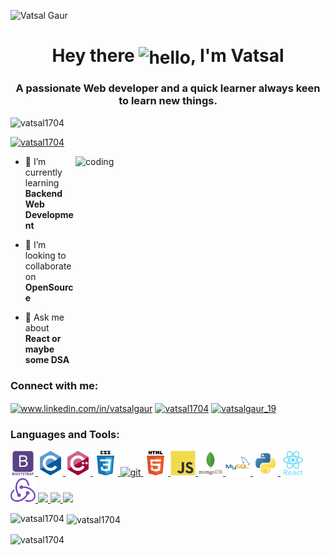 ![Vatsal Gaur](https://user-images.githubusercontent.com/70809307/127778839-7a1bfd50-929f-481c-9a78-1979c25a6263.png)


<h1 align="center">Hey there <img align="center" src="https://64.media.tumblr.com/a77fe63f35eafbe14be38765babf1cb2/ec4eb63d77592970-8f/s1280x1920/cb3343c17d8b4e6010ca747520d078d3dba9ac25.gifv" alt="hello" height="50" width="45">, I'm Vatsal</h1>
<h3 align="center">A passionate Web developer and a quick learner always keen to learn new things.</h3>

<p align="left"> <img src="https://komarev.com/ghpvc/?username=vatsal1704&label=Profile%20views&color=0e75b6&style=flat" alt="vatsal1704" /> </p>

<p align="left"> <a href="https://github.com/ryo-ma/github-profile-trophy"><img src="https://github-profile-trophy.vercel.app/?username=vatsal1704" alt="vatsal1704" /></a> </p>


<img align="right" alt="coding" width=400 height="330" src="https://cdn.dribbble.com/users/176039/screenshots/3081690/tna-dribbble-01.gif">

- 🌱 I’m currently learning **Backend Web Development**

- 👯 I’m looking to collaborate on **OpenSource**

- 💬 Ask me about **React or maybe some DSA**

<h3 align="left">Connect with me:</h3>
<p align="left">
<a href="https://linkedin.com/in/www.linkedin.com/in/vatsalgaur" target="blank"><img align="center" src="https://raw.githubusercontent.com/rahuldkjain/github-profile-readme-generator/master/src/images/icons/Social/linked-in-alt.svg" alt="www.linkedin.com/in/vatsalgaur" height="30" width="40" /></a>
<a href="https://codesandbox.com/vatsal1704" target="blank"><img align="center" src="https://cdn.jsdelivr.net/npm/simple-icons@3.0.1/icons/codesandbox.svg" alt="vatsal1704" height="30" width="40" /></a>
<a href="https://instagram.com/vatsalgaur_19" target="blank"><img align="center" src="https://raw.githubusercontent.com/rahuldkjain/github-profile-readme-generator/master/src/images/icons/Social/instagram.svg" alt="vatsalgaur_19" height="30" width="40" /></a>
</p>

<h3 align="left">Languages and Tools:</h3>
<p align="left"> <a href="https://getbootstrap.com" target="_blank"> <img src="https://raw.githubusercontent.com/devicons/devicon/master/icons/bootstrap/bootstrap-plain-wordmark.svg" alt="bootstrap" width="40" height="40"/> </a> <a href="https://www.cprogramming.com/" target="_blank"> <img src="https://raw.githubusercontent.com/devicons/devicon/master/icons/c/c-original.svg" alt="c" width="40" height="40"/> </a> <a href="https://www.w3schools.com/cpp/" target="_blank"> <img src="https://raw.githubusercontent.com/devicons/devicon/master/icons/cplusplus/cplusplus-original.svg" alt="cplusplus" width="40" height="40"/> </a> <a href="https://www.w3schools.com/css/" target="_blank"> <img src="https://raw.githubusercontent.com/devicons/devicon/master/icons/css3/css3-original-wordmark.svg" alt="css3" width="40" height="40"/> </a> <a href="https://git-scm.com/" target="_blank"> <img src="https://www.vectorlogo.zone/logos/git-scm/git-scm-icon.svg" alt="git" width="40" height="40"/> </a> <a href="https://www.w3.org/html/" target="_blank"> <img src="https://raw.githubusercontent.com/devicons/devicon/master/icons/html5/html5-original-wordmark.svg" alt="html5" width="40" height="40"/> </a> <a href="https://developer.mozilla.org/en-US/docs/Web/JavaScript" target="_blank"> <img src="https://raw.githubusercontent.com/devicons/devicon/master/icons/javascript/javascript-original.svg" alt="javascript" width="40" height="40"/> </a> <a href="https://www.mongodb.com/" target="_blank"> <img src="https://raw.githubusercontent.com/devicons/devicon/master/icons/mongodb/mongodb-original-wordmark.svg" alt="mongodb" width="40" height="40"/> </a> <a href="https://www.mysql.com/" target="_blank"> <img src="https://raw.githubusercontent.com/devicons/devicon/master/icons/mysql/mysql-original-wordmark.svg" alt="mysql" width="40" height="40"/> </a> <a href="https://www.python.org" target="_blank"> <img src="https://raw.githubusercontent.com/devicons/devicon/master/icons/python/python-original.svg" alt="python" width="40" height="40"/> </a> <a href="https://reactjs.org/" target="_blank"> <img src="https://raw.githubusercontent.com/devicons/devicon/master/icons/react/react-original-wordmark.svg" alt="react" width="40" height="40"/> </a> <a href="https://redux.js.org" target="_blank"> <img src="https://raw.githubusercontent.com/devicons/devicon/master/icons/redux/redux-original.svg" alt="redux" width="40" height="40"/>
  <img src="https://img.icons8.com/color/48/000000/visual-studio-code-2019.png"/>
  <img src="https://img.icons8.com/color/48/000000/adobe-photoshop--v1.png"/>
  <img src="https://img.icons8.com/windows/50/000000/github.png"/></a> </p>

<p><img align="left" src="https://github-readme-stats.vercel.app/api/top-langs?username=vatsal1704&show_icons=true&locale=en&layout=compact" alt="vatsal1704" /></p>

<p>&nbsp;<img align="center" src="https://github-readme-stats.vercel.app/api?username=vatsal1704&show_icons=true&locale=en" alt="vatsal1704" /></p>

<p><img align="center" src="https://github-readme-streak-stats.herokuapp.com/?user=vatsal1704&" alt="vatsal1704" /></p>
